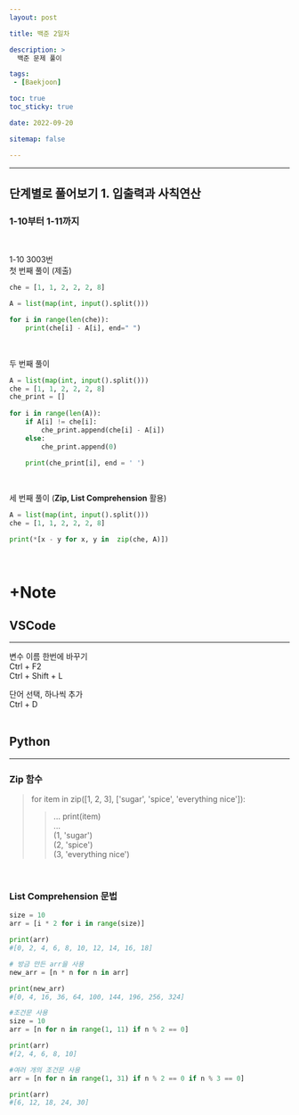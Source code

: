 ```yaml
---
layout: post

title: 백준 2일차

description: >
  백준 문제 풀이

tags:
 - [Baekjoon]

toc: true
toc_sticky: true

date: 2022-09-20

sitemap: false

---
```

---

## 단계별로 풀어보기 1. 입출력과 사칙연산  
### 1-10부터 1-11까지
<br/>

1-10 3003번   
첫 번째 풀이 (제출)
```python
che = [1, 1, 2, 2, 2, 8]

A = list(map(int, input().split()))

for i in range(len(che)):
    print(che[i] - A[i], end=" ")
```
<br/>

두 번째 풀이
```python
A = list(map(int, input().split()))
che = [1, 1, 2, 2, 2, 8]
che_print = []
 
for i in range(len(A)):
    if A[i] != che[i]:
        che_print.append(che[i] - A[i])
    else:
        che_print.append(0)

    print(che_print[i], end = ' ')
```
<br/>

세 번째 풀이 (**Zip, List Comprehension** 활용)
```python
A = list(map(int, input().split()))
che = [1, 1, 2, 2, 2, 8]

print(*[x - y for x, y in  zip(che, A)])
```
<br/>

# +Note
## VSCode
---  
변수 이름 한번에 바꾸기  
Ctrl + F2  
Ctrl + Shift + L

단어 선택, 하나씩 추가  
Ctrl + D  
<br/>

## Python
---
### Zip 함수
> for item in zip([1, 2, 3], ['sugar', 'spice', 'everything nice']):  
>> ...     print(item)  
    ...  
(1, 'sugar')  
(2, 'spice')  
(3, 'everything nice')

<br/>

### List Comprehension 문법
```python
size = 10
arr = [i * 2 for i in range(size)]

print(arr)
#[0, 2, 4, 6, 8, 10, 12, 14, 16, 18]

# 방금 만든 arr을 사용
new_arr = [n * n for n in arr]

print(new_arr)
#[0, 4, 16, 36, 64, 100, 144, 196, 256, 324]

#조건문 사용
size = 10
arr = [n for n in range(1, 11) if n % 2 == 0]

print(arr)
#[2, 4, 6, 8, 10]

#여러 개의 조건문 사용
arr = [n for n in range(1, 31) if n % 2 == 0 if n % 3 == 0]

print(arr)
#[6, 12, 18, 24, 30]
```
<br/>
